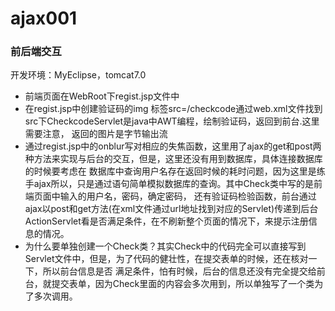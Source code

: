 # ajax001
<h3>前后端交互</h3>
<p>
开发环境：MyEclipse，tomcat7.0
<ul>
<li>
前端页面在WebRoot下regist.jsp文件中
</li>
<li>
在regist.jsp中创建验证码的img 标签src=/checkcode通过web.xml文件找到src下CheckcodeServlet是java中AWT编程，绘制验证码，返回到前台.这里需要注意，
返回的图片是字节输出流
</li>
<li>
通过regist.jsp中的onblur写对相应的失焦函数，这里用了ajax的get和post两种方法来实现与后台的交互，但是，这里还没有用到数据库，具体连接数据库的时候要考虑在
数据库中查询用户名存在返回时候的耗时问题，因为这里是练手ajax所以，只是通过语句简单模拟数据库的查询。其中Check类中写的是前端页面中输入的用户名，密码，确定密码，
还有验证码检验函数，前台通过ajax以post和get方法(在xml文件通过url地址找到对应的Servlet)传递到后台ActionServlet看是否满足条件，在不刷新整个页面的情况下，来提示注册信息的情况。
</li>
<li>
为什么要单独创建一个Check类？其实Check中的代码完全可以直接写到Servlet文件中，但是，为了代码的健壮性，在提交表单的时候，还在核对一下，所以前台信息是否
满足条件，怕有时候，后台的信息还没有完全提交给前台，就提交表单，因为Check里面的内容会多次用到，所以单独写了一个类为了多次调用。
</li>
</ul>
</p>

